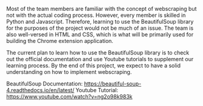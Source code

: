 Most of the team members are familiar with the concept of webscraping but not with the actual coding process. However, every member is skilled in Python and Javascript.
Therefore, learning to use the BeautifulSoup library for the purposes of the project would not be much of an issue. The team is also well-versed in HTML and CSS, which is
what will be primarily used for building the Chrome extension application.

The current plan to learn how to use the BeautifulSoup library is to check out the official documentation and use Youtube tutorials to supplement our learning process. By the end of this
project, we expect to have a solid understanding on how to implement webscraping.

BeautifulSoup Documentation: https://beautiful-soup-4.readthedocs.io/en/latest/
Youtube Tutorial: https://www.youtube.com/watch?v=ng2o98k983k
